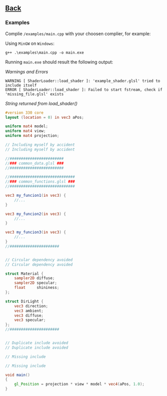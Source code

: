 ## [Back](./../README.md)

### Examples

Complie `/examples/main.cpp` with your choosen complier, for example:

Using `MinGW` on `Windows`:
```
g++ .\examples\main.cpp -o main.exe
```

Running `main.exe` should result the following output:

*Warnings and Errors*
```
WARNING [ ShaderLoader::load_shader ]: 'example_shader.glsl' tried to include itself
ERROR [ ShaderLoader::load_shader ]: Failed to start fstream, check if 'missing_file.glsl' exists
```

*String returned from load_shader()*
```glsl
#version 330 core
layout (location = 0) in vec3 aPos;

uniform mat4 model;
uniform mat4 view;
uniform mat4 projection;

// Including myself by accident
// Including myself by accident

//########################
//### common_data.glsl ###
//########################

//#############################
//### common_functions.glsl ###
//#############################

vec3 my_funcion1(in vec3) {
    //...
}

vec3 my_funcion2(in vec3) {
    //...
}

vec3 my_funcion3(in vec3) {
    //...
}
//######################


// Circular dependency avoided
// Circular dependency avoided

struct Material {
    sampler2D diffuse;
    sampler2D specular;
    float     shininess;
};

struct DirLight {
    vec3 direction;
    vec3 ambient;
    vec3 diffuse;
    vec3 specular;
};
//######################


// Duplicate include avoided
// Duplicate include avoided

// Missing include

// Missing include

void main()
{
    gl_Position = projection * view * model * vec4(aPos, 1.0);
}
```